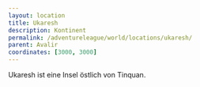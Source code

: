 ```yaml
---
layout: location
title: Ukaresh
description: Kontinent
permalink: /adventureleague/world/locations/ukaresh/
parent: Avalir
coordinates: [3000, 3000]
---
```


Ukaresh ist eine Insel östlich von Tinquan.
